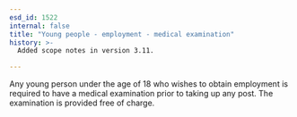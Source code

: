 ```yaml
---
esd_id: 1522
internal: false
title: "Young people - employment - medical examination"
history: >-
  Added scope notes in version 3.11.

---
```


Any young person under the age of 18 who wishes to obtain employment is required to have a medical examination prior to taking up any post.  The examination is provided free of charge.

